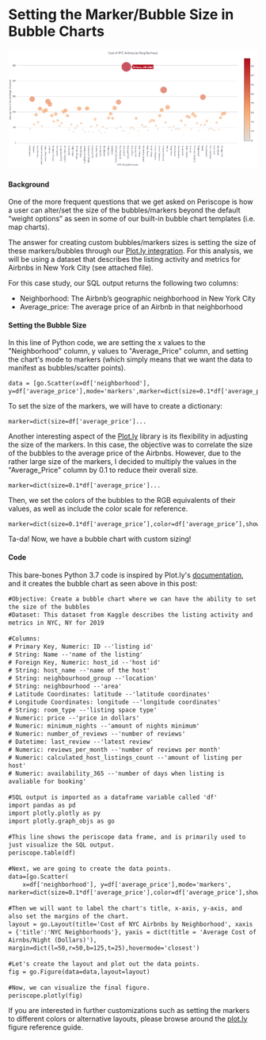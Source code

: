 # Setting the Marker/Bubble Size in Bubble Charts

![Bubble Chart](/Python/Setting_Bubble_Size_in_Bubble_Charts/Images/Bubble_Chart.png)

#### Background

One of the more frequent questions that we get asked on Periscope is how a user can alter/set the size of the bubbles/markers beyond the default “weight options” as seen in some of our built-in bubble chart templates  (i.e. map charts).

The answer for creating custom bubbles/markers sizes is setting the size of these markers/bubbles through our [Plot.ly integration](https://doc.periscopedata.com/article/plot-ly#article-title). For this analysis, we will be using a dataset that describes the listing activity and metrics for Airbnbs in New York City (see attached file).

For this case study, our SQL output returns the following two columns:

   - Neighborhood: The Airbnb’s geographic neighborhood in New York City
   - Average_price: The average price of an Airbnb in that neighborhood
 
#### Setting the Bubble Size

In this line of Python code, we are setting the x values to the "Neighborhood" column, y values to "Average_Price" column, and setting the chart's mode to markers (which simply means that we want the data to manifest as bubbles/scatter points).

    data = [go.Scatter(x=df['neighborhood'], y=df['average_price'],mode='markers',marker=dict(size=0.1*df['average_price’],color=df['average_price’],showscale=True))


To set the size of the markers, we will have to create a dictionary:

    marker=dict(size=df['average_price']...
    
Another interesting aspect of the [Plot.ly](https://plot.ly/) library is its flexibility in adjusting the size of the markers. In this case, the objective was to correlate the size of the bubbles to the average price of the Airbnbs. However, due to the rather large size of the markers, I decided to multiply the values in the "Average_Price" column by 0.1 to reduce their overall size.

    marker=dict(size=0.1*df['average_price']...
    
Then, we set the colors of the bubbles to the RGB equivalents of their values, as well as include the color scale for reference.

    marker=dict(size=0.1*df['average_price’],color=df['average_price’],showscale=True))]
    
Ta-da! Now, we have a bubble chart with custom sizing!

 
#### Code

This bare-bones Python 3.7 code is inspired by Plot.ly's [documentation](https://plot.ly/python/bubble-charts/),  and it creates the bubble chart as seen above in this post:


    #Objective: Create a bubble chart where we can have the ability to set the size of the bubbles
    #Dataset: This dataset from Kaggle describes the listing activity and metrics in NYC, NY for 2019

    #Columns:
    # Primary Key, Numeric: ID --'listing id'
    # String: Name --'name of the listing'
    # Foreign Key, Numeric: host_id --'host id'
    # String: host_name --'name of the host'
    # String: neighbourhood_group --'location'
    # String: neighbourhood --'area'
    # Latitude Coordinates: latitude --'latitude coordinates'
    # Longitude Coordinates: longitude --'longitude coordinates'
    # String: room_type --'listing space type'
    # Numeric: price --'price in dollars'
    # Numeric: minimum_nights --'amount of nights minimum'
    # Numeric: number_of_reviews --'number of reviews'
    # Datetime: last_review --'latest review'
    # Numeric: reviews_per_month --'number of reviews per month'
    # Numeric: calculated_host_listings_count --'amount of listing per host'
    # Numeric: availability_365 --'number of days when listing is avaliable for booking'

    #SQL output is imported as a dataframe variable called 'df'
    import pandas as pd
    import plotly.plotly as py
    import plotly.graph_objs as go

    #This line shows the periscope data frame, and is primarily used to just visualize the SQL output.
    periscope.table(df)

    #Next, we are going to create the data points.
    data=[go.Scatter(
        x=df['neighborhood'], y=df['average_price'],mode='markers', marker=dict(size=0.1*df['average_price'],color=df['average_price'],showscale=True))]

    #Then we will want to label the chart's title, x-axis, y-axis, and also set the margins of the chart.
    layout = go.Layout(title='Cost of NYC Airbnbs by Neighborhood', xaxis = {'title':'NYC Neighborhoods'}, yaxis = dict(title = 'Average Cost of Airnbs/Night (Dollars)'), margin=dict(l=50,r=50,b=125,t=25),hovermode='closest')

    #Let's create the layout and plot out the data points.
    fig = go.Figure(data=data,layout=layout)

    #Now, we can visualize the final figure.
    periscope.plotly(fig)

If you are interested in further customizations such as setting the markers to different colors or alternative layouts, please browse around the [plot.ly](https://plot.ly/python/reference/) figure reference guide.
